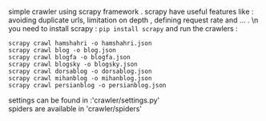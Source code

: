 
simple crawler using scrapy framework . scrapy have useful features like : avoiding duplicate urls, limitation on depth , defining request rate and ... . \n
you need to install scrapy :
`pip install scrapy`
and run the crawlers :  <br />

`scrapy crawl hamshahri -o hamshahri.json`  <br />
`scrapy crawl blog -o blog.json`  <br />
`scrapy crawl blogfa -o blogfa.json`  <br />
`scrapy crawl blogsky -o blogsky.json`  <br />
`scrapy crawl dorsablog -o dorsablog.json`  <br />
`scrapy crawl mihanblog -o mihanblog.json`  <br />
`scrapy crawl persianblog -o persianblog.json`  <br />

settings can be found in :'crawler/settings.py'  <br />
spiders are available in 'crawler/spiders'



